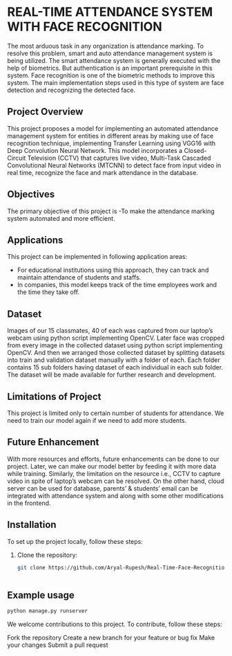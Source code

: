 # REAL-TIME ATTENDANCE SYSTEM WITH FACE RECOGNITION

The most arduous task in any organization is attendance marking. To resolve this problem, 
smart and auto attendance management system is being utilized. The smart attendance 
system is generally executed with the help of biometrics. But authentication is an important 
prerequisite in this system. Face recognition is one of the biometric methods to improve this 
system. The main implementation steps used in this type of system are face detection and 
recognizing the detected face.

## Project Overview

This project proposes a model for implementing an automated attendance management 
system for entities in different areas by making use of face recognition technique, 
implementing Transfer Learning using VGG16 with Deep Convolution Neural Network. 
This model incorporates a Closed-Circuit Television (CCTV) that captures live video, 
Multi-Task Cascaded Convolutional Neural Networks (MTCNN) to detect face from input 
video in real time, recognize the face and mark attendance in the database.

## Objectives 

The primary objective of this project is
-To make the attendance marking system automated and more efficient.

## Applications

This project can be implemented in following application areas:
- For educational institutions using this approach, they can track and maintain 
attendance of students and staffs.
- In companies, this model keeps track of the time employees work and the time they 
take off.


## Dataset

Images of our 15 classmates, 40 of each was captured from our laptop’s webcam using 
python script implementing OpenCV. Later face was cropped from every image in the
collected dataset using python script implementing OpenCV. And then we arranged those 
collected dataset by splitting datasets into train and validation dataset manually with a folder 
of each. Each folder contains 15 sub folders having dataset of each individual in each sub 
folder. The dataset will be made available for further research and development.

## Limitations of Project

This project is limited only to certain number of students for attendance. We need to train 
our model again if we need to add more students.

## Future Enhancement

With more resources and efforts, future enhancements can be done to our project. Later, we 
can make our model better by feeding it with more data while training. Similarly, the 
limitation on the resource i.e., CCTV to capture video in spite of laptop’s webcam can be 
resolved. On the other hand, cloud server can be used for database, parents’ & students’ 
email can be integrated with attendance system and along with some other modifications in 
the frontend.

## Installation

To set up the project locally, follow these steps:

1. Clone the repository:
   ```bash
   git clone https://github.com/Aryal-Rupesh/Real-Time-Face-Recognition-System-Using-Deep-Learning.git 
   


## Example usage
```bash 
python manage.py runserver
```
We welcome contributions to this project. To contribute, follow these steps:

Fork the repository
Create a new branch for your feature or bug fix
Make your changes
Submit a pull request

